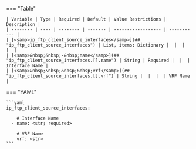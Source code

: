 <!--
  ~ Copyright (c) 2024 Arista Networks, Inc.
  ~ Use of this source code is governed by the Apache License 2.0
  ~ that can be found in the LICENSE file.
  -->
=== "Table"

    | Variable | Type | Required | Default | Value Restrictions | Description |
    | -------- | ---- | -------- | ------- | ------------------ | ----------- |
    | [<samp>ip_ftp_client_source_interfaces</samp>](## "ip_ftp_client_source_interfaces") | List, items: Dictionary |  |  |  |  |
    | [<samp>&nbsp;&nbsp;-&nbsp;name</samp>](## "ip_ftp_client_source_interfaces.[].name") | String | Required |  |  | Interface Name |
    | [<samp>&nbsp;&nbsp;&nbsp;&nbsp;vrf</samp>](## "ip_ftp_client_source_interfaces.[].vrf") | String |  |  |  | VRF Name |

=== "YAML"

    ```yaml
    ip_ftp_client_source_interfaces:

        # Interface Name
      - name: <str; required>

        # VRF Name
        vrf: <str>
    ```
